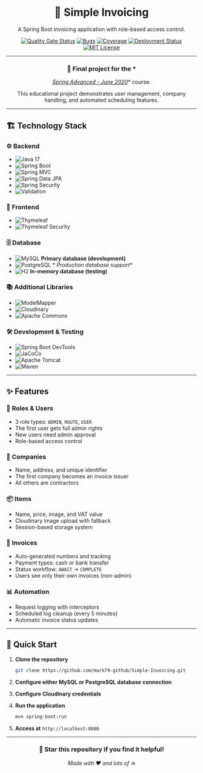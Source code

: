 <div align="center">

# 📧 Simple Invoicing

A Spring Boot invoicing application with role-based access control.

[![Quality Gate Status](https://sonarcloud.io/api/project_badges/measure?project=Simple-Invoicing&metric=alert_status)](https://sonarcloud.io/summary/new_code?id=Simple-Invoicing)
[![Bugs](https://sonarcloud.io/api/project_badges/measure?project=Simple-Invoicing&metric=bugs)](https://sonarcloud.io/summary/new_code?id=Simple-Invoicing)
[![Coverage](https://sonarcloud.io/api/project_badges/measure?project=Simple-Invoicing&metric=coverage)](https://sonarcloud.io/summary/new_code?id=Simple-Invoicing)
[![Deployment Status](https://img.shields.io/badge/Deployment-Live-brightgreen?style=flat&logo=northflank&logoColor=white)](https://web--simple-invoicing--sb2tbz4x9kl8.code.run)
[![MIT License](https://img.shields.io/badge/License-MIT-green.svg)](LICENSE)

---

### 🎯 Final project for the *
*[Spring Advanced - June 2020](https://softuni.bg/trainings/3026/spring-advanced-june-2020/internal)** course.

This educational project demonstrates user management, company handling, and automated scheduling features.

</div>

---

## 🏗️ Technology Stack

### ⚙️ Backend

- ![Java 17](https://img.shields.io/badge/Java-17-007396?style=flat&logo=openjdk&logoColor=white)
- ![Spring Boot](https://img.shields.io/badge/Spring%20Boot-3.5.5-6DB33F?style=flat&logo=spring-boot&logoColor=white)
- ![Spring MVC](https://img.shields.io/badge/Spring%20MVC-Web-6DB33F?style=flat&logo=spring&logoColor=white)
- ![Spring Data JPA](https://img.shields.io/badge/Spring%20Data%20JPA-Persistence-6DB33F?style=flat&logo=spring&logoColor=white)
- ![Spring Security](https://img.shields.io/badge/Spring%20Security-Auth-6DB33F?style=flat&logo=spring&logoColor=white)
- ![Validation](https://img.shields.io/badge/Spring%20Validation-Bean%20Validation-6DB33F?style=flat&logo=spring&logoColor=white)

### 🎨 Frontend

- ![Thymeleaf](https://img.shields.io/badge/Thymeleaf-Template%20Engine-005F0F?style=flat&logo=thymeleaf&logoColor=white)
- ![Thymeleaf Security](https://img.shields.io/badge/Thymeleaf-Spring%20Security%20Extras-005F0F?style=flat&logo=thymeleaf&logoColor=white)

### 🗄️ Database

- ![MySQL](https://img.shields.io/badge/MySQL-Development-4479A1?style=flat&logo=mysql&logoColor=white) **Primary
  database (development)**
- ![PostgreSQL](https://img.shields.io/badge/PostgreSQL-Production-4169E1?style=flat&logo=postgresql&logoColor=white) *
  *Production database support**
- ![H2](https://img.shields.io/badge/H2-In--Memory-5D5D5D?style=flat) **In-memory database (testing)**

### 📚 Additional Libraries

- ![ModelMapper](https://img.shields.io/badge/ModelMapper-Object%20Mapping-5D5D5D?style=flat)
- ![Cloudinary](https://img.shields.io/badge/Cloudinary-Media%20Management-3448C5?style=flat&logo=cloudinary&logoColor=white)
- ![Apache Commons](https://img.shields.io/badge/Apache%20Commons%20Lang-Utilities-D22128?style=flat&logo=apache&logoColor=white)

### 🛠️ Development & Testing

- ![Spring Boot DevTools](https://img.shields.io/badge/Spring%20Boot-DevTools-6DB33F?style=flat&logo=spring-boot&logoColor=white)
- ![JaCoCo](https://img.shields.io/badge/JaCoCo-Code%20Coverage-5D5D5D?style=flat)
- ![Apache Tomcat](https://img.shields.io/badge/Apache%20Tomcat-Embedded-F8DC75?style=flat&logo=apachetomcat&logoColor=black)
- ![Maven](https://img.shields.io/badge/Apache%20Maven-Build%20Tool-C71A36?style=flat&logo=apachemaven&logoColor=white)

---

## ✨ Features

### 🔐 **Roles & Users**

- 3 role types: `ADMIN`, `ROUTE`, `USER`
- The first user gets full admin rights
- New users need admin approval
- Role-based access control

### 🏢 **Companies**

- Name, address, and unique identifier
- The first company becomes an invoice issuer
- All others are contractors

### 📦 **Items**

- Name, price, image, and VAT value
- Cloudinary image upload with fallback
- Session-based storage system

### 🧾 **Invoices**

- Auto-generated numbers and tracking
- Payment types: cash or bank transfer
- Status workflow: `AWAIT` → `COMPLETE`
- Users see only their own invoices (non-admin)

### 📊 **Automation**

- Request logging with interceptors
- Scheduled log cleanup (every 5 minutes)
- Automatic invoice status updates

---

## 🚀 Quick Start

1. **Clone the repository**
   ```bash
   git clone https://github.com/mark79-github/Simple-Invoicing.git
   ```

2. **Configure either MySQL or PostgreSQL database connection**

3. **Configure Cloudinary credentials**

4. **Run the application**
   ```bash
   mvn spring-boot:run
   ```

5. **Access at** `http://localhost:8080`

---

<div align="center">

### 🌟 **Star this repository if you find it helpful!**

_Made with ❤️ and lots of ☕_

</div>